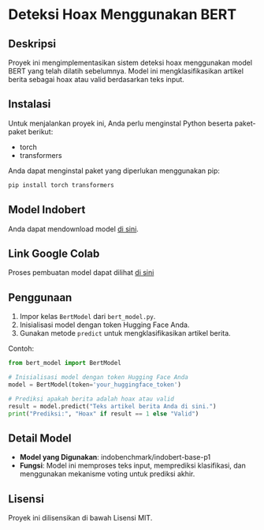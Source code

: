 # Deteksi Hoax Menggunakan BERT

## Deskripsi
Proyek ini mengimplementasikan sistem deteksi hoax menggunakan model BERT yang telah dilatih sebelumnya. Model ini mengklasifikasikan artikel berita sebagai hoax atau valid berdasarkan teks input.

## Instalasi
Untuk menjalankan proyek ini, Anda perlu menginstal Python beserta paket-paket berikut:
- torch
- transformers

Anda dapat menginstal paket yang diperlukan menggunakan pip:

```bash
pip install torch transformers
```

## Model Indobert
Anda dapat mendownload model [di sini](https://drive.google.com/file/d/1ARnMnwUPV-kiuheFmATFe3Vn3XRfNILj/view?usp=sharing).

## Link Google Colab
Proses pembuatan model dapat dilihat [di sini](https://colab.research.google.com/drive/1JedpQ4skySrfl3Q5PWc-H0HgCb0_Yam9?usp=sharing)

## Penggunaan
1. Impor kelas `BertModel` dari `bert_model.py`.
2. Inisialisasi model dengan token Hugging Face Anda.
3. Gunakan metode `predict` untuk mengklasifikasikan artikel berita.

Contoh:
```python
from bert_model import BertModel

# Inisialisasi model dengan token Hugging Face Anda
model = BertModel(token='your_huggingface_token')

# Prediksi apakah berita adalah hoax atau valid
result = model.predict("Teks artikel berita Anda di sini.")
print("Prediksi:", "Hoax" if result == 1 else "Valid")
```

## Detail Model
- **Model yang Digunakan**: indobenchmark/indobert-base-p1
- **Fungsi**: Model ini memproses teks input, memprediksi klasifikasi, dan menggunakan mekanisme voting untuk prediksi akhir.

## Lisensi
Proyek ini dilisensikan di bawah Lisensi MIT.
